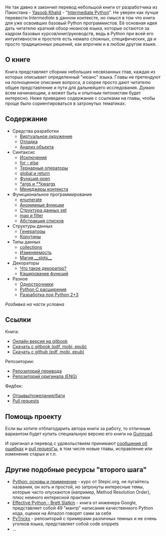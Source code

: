 <!--
.. title: Перевод книги "Intermediate Python"
.. slug: intermediate-python
.. date: 2016-06-15 00:00:00 UTC+03:00
.. tags: 
.. category: 
.. link: 
.. description: 
.. type: text
-->

Не так давно я закончил перевод небольшой книги от разработчика из
Пакистана - [Yasoob Khalid](https://twitter.com/yasoobkhalid) -
"[Intermediate Python](https://github.com/lancelote/interpy-ru)". Не уверен как
лучше перевести *Intermediate* в данном контексте, но смысл в том что книга для
уже освоивших базовый Python программистов. Её основная идея дать читателю краткий обзор
нюансов языка, которые остаются за кадром базовых курсов/книг/руководств, ведь в
Python при всей его интуитивности и простоте есть немало сложных, специфических,
да и просто традиционных решений, как впрочем и в любом другом языке.

## О книге

Книга представляет сборник небольших несвязанных глав, каждая из которых описывает
определенный "нюанс" языка. Главы не претендуют на полноценное описание вопроса,
а скорее просто дают читателю общее представление и пути для дальнейшего исследования.
Думаю всем начинающим, а может быть и опытным питонистам будет интересно.
Ниже приведено содержание с ссылками на главы, чтобы проще было сориентироваться
в затронутых тематиках.

## Содержание

- Средства разработки
    - [Виртуальное окружение](https://lancelote.gitbooks.io/intermediate-python/content/book/virtual_environment.html)
    - [Отладка](https://lancelote.gitbooks.io/intermediate-python/content/book/debugging.html)
    - [Анализ объекта](https://lancelote.gitbooks.io/intermediate-python/content/book/object_introspection.html)
- Синтаксис
    - [Исключения](https://lancelote.gitbooks.io/intermediate-python/content/book/exceptions.html)
    - [for - else](https://lancelote.gitbooks.io/intermediate-python/content/book/for_-_else.html)
    - [Тернарные операторы](https://lancelote.gitbooks.io/intermediate-python/content/book/ternary_operators.html)
    - [global и return](https://lancelote.gitbooks.io/intermediate-python/content/book/global_&_return.html)
    - [Функция open](https://lancelote.gitbooks.io/intermediate-python/content/book/open_function.html)
    - [\*args и \*\*kwargs](https://lancelote.gitbooks.io/intermediate-python/content/book/args_and_kwargs.html)
    - [Менеджеры контекста](https://lancelote.gitbooks.io/intermediate-python/content/book/context_managers.html)
- Функциональное программирование
    - [enumerate](https://lancelote.gitbooks.io/intermediate-python/content/book/enumerate.html)
    - [Анонимные функции](https://lancelote.gitbooks.io/intermediate-python/content/book/lambdas.html)
    - [Структура данных set](https://lancelote.gitbooks.io/intermediate-python/content/book/set_-_data_structure.html)
    - [map и filter](https://lancelote.gitbooks.io/intermediate-python/content/book/map_filter.html)
    - [Абстракция списков](https://lancelote.gitbooks.io/intermediate-python/content/book/comprehensions.html)
- Структуры данных
    - [Генераторы](https://lancelote.gitbooks.io/intermediate-python/content/book/generators.html)
    - [Корутины](https://lancelote.gitbooks.io/intermediate-python/content/book/coroutines.html)
- Типы данных
    - [collections](https://lancelote.gitbooks.io/intermediate-python/content/book/collections.html)
    - [Изменяемость](https://lancelote.gitbooks.io/intermediate-python/content/book/mutation.html)
    - [Магия \_\_slots\_\_](https://lancelote.gitbooks.io/intermediate-python/content/book/__slots__magic.html)
- Декораторы
    - [Что такое декоратор?](https://lancelote.gitbooks.io/intermediate-python/content/book/decorators.html)
    - [Кэширование функций](https://lancelote.gitbooks.io/intermediate-python/content/book/function_caching.html)
- Разное
    - [Однострочники](https://lancelote.gitbooks.io/intermediate-python/content/book/one_liners.html)
    - [Python C расширения](https://lancelote.gitbooks.io/intermediate-python/content/book/python_c_extension.html)
    - [Разработка под Python 2+3](https://lancelote.gitbooks.io/intermediate-python/content/book/targeting_python_2_3.html)

*Разбивка на части условна*

## Ссылки

Книга:

 - [Онлайн версия на gitbook][2]
 - [Скачать с gitbook (pdf, mobi, epub)][4]
 - [Скачать с github (pdf, mobi, epub)][3]

Репозитории:

 - [Репозиторий перевода][1]
 - [Репозиторий оригинала (ENG)][5]

Фидбек:

 - [Отзывы/пожелания/баги][6]
 - [Pull requests][7]

## Помощь проекту

Если вы хотите отблагодарить автора книги за работу, то отличным вариантом будет
купить специальную версию его книги на [Gumroad](https://gum.co/intermediate_python).

И оригинал и перевод с удовольствием принимают [сообщения об ошибках][6] и
[pull request'ы][7], в том числе новые главы, исправление или изменение старых и т.п.

## Другие подобные ресурсы "второго шага"

 - [Python: основы и применение][8] - курс от Stepic.org, не пугайтесь названия, он
 хоть и простой, но затронуты интересные темы, которые часто опускаются (например,
 Method Resolution Order), плюс немного интересной практики
 - [Effective Python - Brett Slatkin][9] - книга от инженера Google, представляет
 собой 49 "мантр" написание качественного Python кода, оценки на Amazon говорят
 сами за себя
 - [PyTricks](https://github.com/brennerm/PyTricks) - репозиторий с примерами
 различных темных и не очень уголков языка, представляет собой code snippets
 - ...

 [1]: https://github.com/lancelote/interpy-ru
 [2]: https://lancelote.gitbooks.io/intermediate-python/content/
 [3]: https://github.com/lancelote/interpy-ru/releases/tag/v1.0.0
 [4]: https://www.gitbook.com/book/lancelote/intermediate-python/details
 [5]: https://github.com/yasoob/intermediatePython
 [6]: https://github.com/lancelote/interpy-ru/issues/new
 [7]: https://github.com/lancelote/interpy-ru/pull/new/master
 [8]: https://stepic.org/course/Python-%D0%BE%D1%81%D0%BD%D0%BE%D0%B2%D1%8B-%D0%B8-%D0%BF%D1%80%D0%B8%D0%BC%D0%B5%D0%BD%D0%B5%D0%BD%D0%B8%D0%B5-512
 [9]: https://www.amazon.com/Effective-Python-Specific-Software-Development/dp/0134034287
